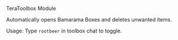 TeraToolbox Module

Automatically opens Bamarama Boxes and deletes unwanted items.

Usage: Type `rootbeer` in toolbox chat to toggle.